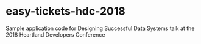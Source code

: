 # easy-tickets-hdc-2018
Sample application code for Designing Successful Data Systems talk at the 2018 Heartland Developers Conference
